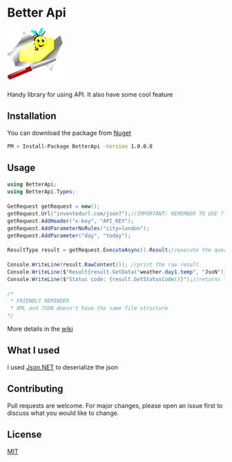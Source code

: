 # Better Api
![Logo](https://github.com/CropsBreaker/BetterApi/blob/1cb20b4a5e6125cac7d79229a9dac3844ab8ada4/BetterApi/logo.png)

Handy library for using API. It also have some cool feature

## Installation

You can download the package from [Nuget](https://www.nuget.org/packages/BetterApi/)

```bash
PM > Install-Package BetterApi -Version 1.0.0.8
```

## Usage

```csharp
using BetterApi;
using BetterApi.Types;

GetRequest getRequest = new();
getRequest.Url("inventedurl.com/json?");//IMPORTANT: REMEMBER TO USE ? AT THE END OF THE URL
getRequest.AddHeader("x-key", "API_KEY");
getRequest.AddParameterNoRules("city=london");
getRequest.AddParameter("day", "today");

ResultType result = getRequest.ExecuteAsync().Result;//execute the query and get the instance

Console.WriteLine(result.RawContent()); //print the raw result
Console.WriteLine($"Result{result.GetData("weather.day1.temp", "JsoN")}");//to access at nodes, use the .
Console.WriteLine($"Statuc code: {result.GetStatusCode()}");//returns the status code of the request

/*
 * FRIENDLY REMINDER
 * XML and JSON doesn't have the same file structure
*/
```
More details in the [wiki](https://github.com/V4L304/BetterApi/wiki#documentation)
## What I used
I used [Json.NET](https://www.newtonsoft.com/json) to deserialize the json

## Contributing
Pull requests are welcome. For major changes, please open an issue first to discuss what you would like to change.
## License
[MIT](https://choosealicense.com/licenses/mit/)

